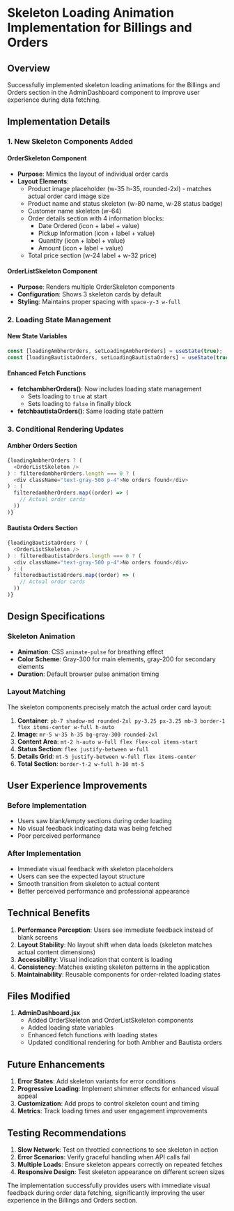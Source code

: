 # Skeleton Loading Animation Implementation for Billings and Orders

## Overview
Successfully implemented skeleton loading animations for the Billings and Orders section in the AdminDashboard component to improve user experience during data fetching.

## Implementation Details

### 1. New Skeleton Components Added

#### OrderSkeleton Component
- **Purpose**: Mimics the layout of individual order cards
- **Layout Elements**:
  - Product image placeholder (w-35 h-35, rounded-2xl) - matches actual order card image size
  - Product name and status skeleton (w-80 name, w-28 status badge)
  - Customer name skeleton (w-64)
  - Order details section with 4 information blocks:
    - Date Ordered (icon + label + value)
    - Pickup Information (icon + label + value)
    - Quantity (icon + label + value)
    - Amount (icon + label + value)
  - Total price section (w-24 label + w-32 price)

#### OrderListSkeleton Component
- **Purpose**: Renders multiple OrderSkeleton components
- **Configuration**: Shows 3 skeleton cards by default
- **Styling**: Maintains proper spacing with `space-y-3 w-full`

### 2. Loading State Management

#### New State Variables
```javascript
const [loadingAmbherOrders, setLoadingAmbherOrders] = useState(true);
const [loadingBautistaOrders, setLoadingBautistaOrders] = useState(true);
```

#### Enhanced Fetch Functions
- **fetchambherOrders()**: Now includes loading state management
  - Sets loading to `true` at start
  - Sets loading to `false` in finally block
- **fetchbautistaOrders()**: Same loading state pattern

### 3. Conditional Rendering Updates

#### Ambher Orders Section
```javascript
{loadingAmbherOrders ? (
  <OrderListSkeleton />
) : filteredambherOrders.length === 0 ? (
  <div className="text-gray-500 p-4">No orders found</div>
) : (
  filteredambherOrders.map((order) => (
    // Actual order cards
  ))
)}
```

#### Bautista Orders Section
```javascript
{loadingBautistaOrders ? (
  <OrderListSkeleton />
) : filteredbautistaOrders.length === 0 ? (
  <div className="text-gray-500 p-4">No orders found</div>
) : (
  filteredbautistaOrders.map((order) => (
    // Actual order cards
  ))
)}
```

## Design Specifications

### Skeleton Animation
- **Animation**: CSS `animate-pulse` for breathing effect
- **Color Scheme**: Gray-300 for main elements, gray-200 for secondary elements
- **Duration**: Default browser pulse animation timing

### Layout Matching
The skeleton components precisely match the actual order card layout:

1. **Container**: `pb-7 shadow-md rounded-2xl py-3.25 px-3.25 mb-3 border-1 flex items-center w-full h-auto`
2. **Image**: `mr-5 w-35 h-35 bg-gray-300 rounded-2xl`
3. **Content Area**: `mt-2 h-auto w-full flex flex-col items-start`
4. **Status Section**: `flex justify-between w-full`
5. **Details Grid**: `mt-5 justify-between w-full flex items-center`
6. **Total Section**: `border-t-2 w-full h-10 mt-5`

## User Experience Improvements

### Before Implementation
- Users saw blank/empty sections during order loading
- No visual feedback indicating data was being fetched
- Poor perceived performance

### After Implementation
- Immediate visual feedback with skeleton placeholders
- Users can see the expected layout structure
- Smooth transition from skeleton to actual content
- Better perceived performance and professional appearance

## Technical Benefits

1. **Performance Perception**: Users see immediate feedback instead of blank screens
2. **Layout Stability**: No layout shift when data loads (skeleton matches actual content dimensions)
3. **Accessibility**: Visual indication that content is loading
4. **Consistency**: Matches existing skeleton patterns in the application
5. **Maintainability**: Reusable components for order-related loading states

## Files Modified

1. **AdminDashboard.jsx**
   - Added OrderSkeleton and OrderListSkeleton components
   - Added loading state variables
   - Enhanced fetch functions with loading states
   - Updated conditional rendering for both Ambher and Bautista orders

## Future Enhancements

1. **Error States**: Add skeleton variants for error conditions
2. **Progressive Loading**: Implement shimmer effects for enhanced visual appeal
3. **Customization**: Add props to control skeleton count and timing
4. **Metrics**: Track loading times and user engagement improvements

## Testing Recommendations

1. **Slow Network**: Test on throttled connections to see skeleton in action
2. **Error Scenarios**: Verify graceful handling when API calls fail
3. **Multiple Loads**: Ensure skeleton appears correctly on repeated fetches
4. **Responsive Design**: Test skeleton appearance on different screen sizes

The implementation successfully provides users with immediate visual feedback during order data fetching, significantly improving the user experience in the Billings and Orders section.
